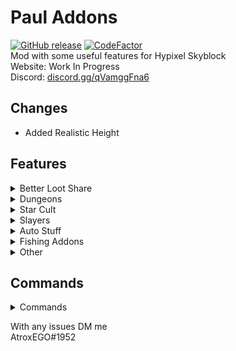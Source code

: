# Paul Addons
[![GitHub release](https://img.shields.io/github/downloads/AtroxEGO/PaulAddonsKotlin/total)](https://github.com/AtrpxEGO/PaulAddonsKotlin/releases)  [![CodeFactor](https://www.codefactor.io/repository/github/AtroxEGO/PaulAddonsKotlin/badge)](https://www.codefactor.io/repository/github/AtroxEGO/PaulAddonsKotlin)\
Mod with some useful features for Hypixel Skyblock \
Website: Work In Progress \
Discord: [discord.gg/qVamggFna6](discord.gg/qVamggFna6)

## Changes

- Added Realistic Height

## Features
<details>
    <summary>Better Loot Share</summary>

### Better Loot Share
- ESP On Mobs
    - Renders an outline around selected Mobs
- Mob Notification
    - Displays notification if selected mob is near
</details>

<details>
  <summary>Dungeons</summary>

### Dungeons
- Starred Mob ESP
- Auto Bonzo Mask
- Better Stonk
- Ghost Block
- Auto Chest Closer
- Terminal Waypoints
- Bonzo & Spirit Mask Timers
- Remove Blindness
- Auto P3 & P5 Ghost Blocks
</details>

<details>
    <summary>Star Cult</summary>

### Dwarven Mines
- Star Cult Timer
    - Displays a timer on your screen for star cult event
- Monolith ESP
</details>
<details>
  <summary>Slayers</summary>

### Slayers
- Auto Daedelus Axe Swapper
- Slayer ESP
</details>
<details>
  <summary>Auto Stuff</summary>

### Auto Stuff
- Auto Friend Hi
    - Sends a custom message to selected friends on their join
- Auto Melody
- Auto Experiments
- Auto Splash Thank You
</details>
<details>
  <summary>Fishing Addons</summary>

### Fishing Addons
- Sea Creature Tracker
  - Displays a customizable list with your caught sea creatures
- Fishing Timer
  - Timer showing u time since last sea creatures kill
- Funny Fishing
  - Should automatically fish (experimental)
</details>

<details>
  <summary>Other</summary>

### Other
- Armor & Helmet Swapper
- Realistic Height
</details>

## Commands
<details>
    <summary>Commands</summary>

- /pa (Opens Config)
- /pa hud (Edit HUD Locations)
- /pa save (Saves Config)

</details>

With any issues DM me <br>
AtroxEGO#1952
